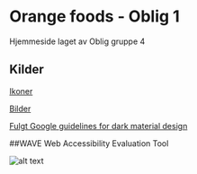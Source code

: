# Orange foods - Oblig 1

Hjemmeside laget av Oblig gruppe 4

## Kilder

[Ikoner](https://icons8.com/) 

[Bilder](https://unsplash.com/)

[Fulgt Google guidelines for dark material design](https://material.io/design/color/dark-theme.html)

##WAVE Web Accessibility Evaluation Tool

![alt text](https://github.com/NasirA1991/oblig1data1200/blob/main/wave-web-accessibility.png)



